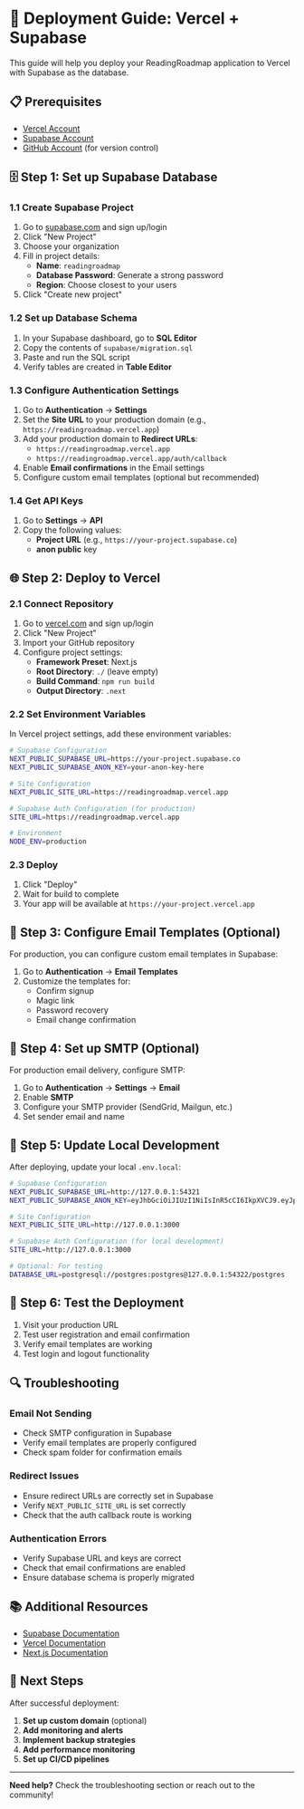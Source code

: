 # 🚀 Deployment Guide: Vercel + Supabase

This guide will help you deploy your ReadingRoadmap application to Vercel with Supabase as the database.

## 📋 Prerequisites

- [Vercel Account](https://vercel.com)
- [Supabase Account](https://supabase.com)
- [GitHub Account](https://github.com) (for version control)

## 🗄️ Step 1: Set up Supabase Database

### 1.1 Create Supabase Project

1. Go to [supabase.com](https://supabase.com) and sign up/login
2. Click "New Project"
3. Choose your organization
4. Fill in project details:
   - **Name**: `readingroadmap`
   - **Database Password**: Generate a strong password
   - **Region**: Choose closest to your users
5. Click "Create new project"

### 1.2 Set up Database Schema

1. In your Supabase dashboard, go to **SQL Editor**
2. Copy the contents of `supabase/migration.sql`
3. Paste and run the SQL script
4. Verify tables are created in **Table Editor**

### 1.3 Configure Authentication Settings

1. Go to **Authentication** → **Settings**
2. Set the **Site URL** to your production domain (e.g., `https://readingroadmap.vercel.app`)
3. Add your production domain to **Redirect URLs**:
   - `https://readingroadmap.vercel.app`
   - `https://readingroadmap.vercel.app/auth/callback`
4. Enable **Email confirmations** in the Email settings
5. Configure custom email templates (optional but recommended)

### 1.4 Get API Keys

1. Go to **Settings** → **API**
2. Copy the following values:
   - **Project URL** (e.g., `https://your-project.supabase.co`)
   - **anon public** key

## 🌐 Step 2: Deploy to Vercel

### 2.1 Connect Repository

1. Go to [vercel.com](https://vercel.com) and sign up/login
2. Click "New Project"
3. Import your GitHub repository
4. Configure project settings:
   - **Framework Preset**: Next.js
   - **Root Directory**: `./` (leave empty)
   - **Build Command**: `npm run build`
   - **Output Directory**: `.next`

### 2.2 Set Environment Variables

In Vercel project settings, add these environment variables:

```bash
# Supabase Configuration
NEXT_PUBLIC_SUPABASE_URL=https://your-project.supabase.co
NEXT_PUBLIC_SUPABASE_ANON_KEY=your-anon-key-here

# Site Configuration
NEXT_PUBLIC_SITE_URL=https://readingroadmap.vercel.app

# Supabase Auth Configuration (for production)
SITE_URL=https://readingroadmap.vercel.app

# Environment
NODE_ENV=production
```

### 2.3 Deploy

1. Click "Deploy"
2. Wait for build to complete
3. Your app will be available at `https://your-project.vercel.app`

## 🔧 Step 3: Configure Email Templates (Optional)

For production, you can configure custom email templates in Supabase:

1. Go to **Authentication** → **Email Templates**
2. Customize the templates for:
   - Confirm signup
   - Magic link
   - Password recovery
   - Email change confirmation

## 📧 Step 4: Set up SMTP (Optional)

For production email delivery, configure SMTP:

1. Go to **Authentication** → **Settings** → **Email**
2. Enable **SMTP**
3. Configure your SMTP provider (SendGrid, Mailgun, etc.)
4. Set sender email and name

## 🔄 Step 5: Update Local Development

After deploying, update your local `.env.local`:

```bash
# Supabase Configuration
NEXT_PUBLIC_SUPABASE_URL=http://127.0.0.1:54321
NEXT_PUBLIC_SUPABASE_ANON_KEY=eyJhbGciOiJIUzI1NiIsInR5cCI6IkpXVCJ9.eyJpc3MiOiJzdXBhYmFzZS1kZW1vIiwicm9sZSI6ImFub24iLCJleHAiOjE5ODM4MTI5OTZ9.CRXP1A7WOeoJeXxjNni43kdQwgnWNReilDMblYTn_I0

# Site Configuration
NEXT_PUBLIC_SITE_URL=http://127.0.0.1:3000

# Supabase Auth Configuration (for local development)
SITE_URL=http://127.0.0.1:3000

# Optional: For testing
DATABASE_URL=postgresql://postgres:postgres@127.0.0.1:54322/postgres
```

## 🧪 Step 6: Test the Deployment

1. Visit your production URL
2. Test user registration and email confirmation
3. Verify email templates are working
4. Test login and logout functionality

## 🔍 Troubleshooting

### Email Not Sending
- Check SMTP configuration in Supabase
- Verify email templates are properly configured
- Check spam folder for confirmation emails

### Redirect Issues
- Ensure redirect URLs are correctly set in Supabase
- Verify `NEXT_PUBLIC_SITE_URL` is set correctly
- Check that the auth callback route is working

### Authentication Errors
- Verify Supabase URL and keys are correct
- Check that email confirmations are enabled
- Ensure database schema is properly migrated

## 📚 Additional Resources

- [Supabase Documentation](https://supabase.com/docs)
- [Vercel Documentation](https://vercel.com/docs)
- [Next.js Documentation](https://nextjs.org/docs)

## 🎯 Next Steps

After successful deployment:

1. **Set up custom domain** (optional)
2. **Add monitoring and alerts**
3. **Implement backup strategies**
4. **Add performance monitoring**
5. **Set up CI/CD pipelines**

---

**Need help?** Check the troubleshooting section or reach out to the community! 